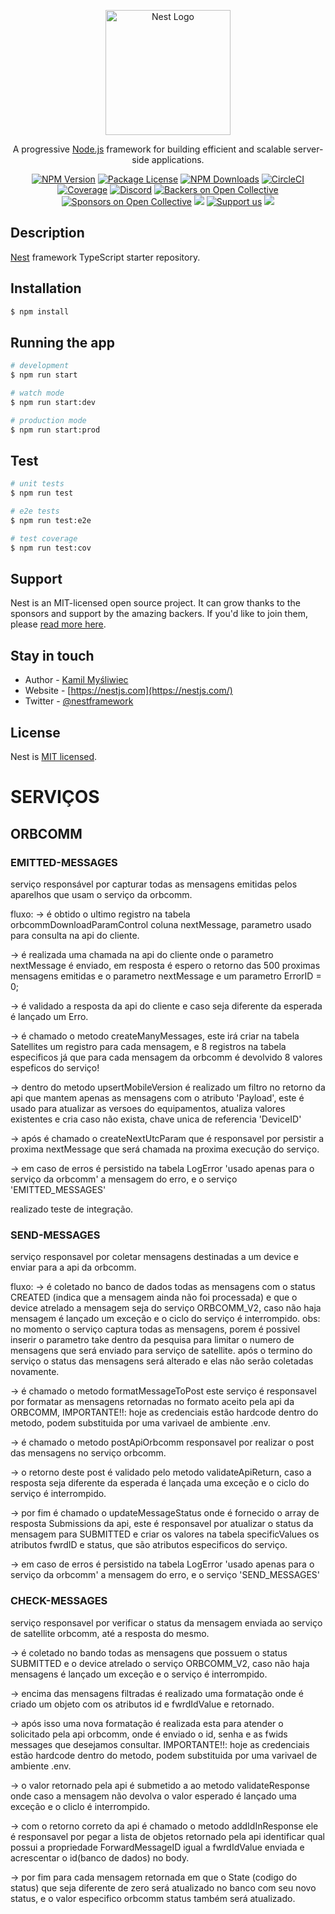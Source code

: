 <p align="center">
  <a href="http://nestjs.com/" target="blank"><img src="https://nestjs.com/img/logo-small.svg" width="200" alt="Nest Logo" /></a>
</p>

[circleci-image]: https://img.shields.io/circleci/build/github/nestjs/nest/master?token=abc123def456
[circleci-url]: https://circleci.com/gh/nestjs/nest

  <p align="center">A progressive <a href="http://nodejs.org" target="_blank">Node.js</a> framework for building efficient and scalable server-side applications.</p>
    <p align="center">
<a href="https://www.npmjs.com/~nestjscore" target="_blank"><img src="https://img.shields.io/npm/v/@nestjs/core.svg" alt="NPM Version" /></a>
<a href="https://www.npmjs.com/~nestjscore" target="_blank"><img src="https://img.shields.io/npm/l/@nestjs/core.svg" alt="Package License" /></a>
<a href="https://www.npmjs.com/~nestjscore" target="_blank"><img src="https://img.shields.io/npm/dm/@nestjs/common.svg" alt="NPM Downloads" /></a>
<a href="https://circleci.com/gh/nestjs/nest" target="_blank"><img src="https://img.shields.io/circleci/build/github/nestjs/nest/master" alt="CircleCI" /></a>
<a href="https://coveralls.io/github/nestjs/nest?branch=master" target="_blank"><img src="https://coveralls.io/repos/github/nestjs/nest/badge.svg?branch=master#9" alt="Coverage" /></a>
<a href="https://discord.gg/G7Qnnhy" target="_blank"><img src="https://img.shields.io/badge/discord-online-brightgreen.svg" alt="Discord"/></a>
<a href="https://opencollective.com/nest#backer" target="_blank"><img src="https://opencollective.com/nest/backers/badge.svg" alt="Backers on Open Collective" /></a>
<a href="https://opencollective.com/nest#sponsor" target="_blank"><img src="https://opencollective.com/nest/sponsors/badge.svg" alt="Sponsors on Open Collective" /></a>
  <a href="https://paypal.me/kamilmysliwiec" target="_blank"><img src="https://img.shields.io/badge/Donate-PayPal-ff3f59.svg"/></a>
    <a href="https://opencollective.com/nest#sponsor"  target="_blank"><img src="https://img.shields.io/badge/Support%20us-Open%20Collective-41B883.svg" alt="Support us"></a>
  <a href="https://twitter.com/nestframework" target="_blank"><img src="https://img.shields.io/twitter/follow/nestframework.svg?style=social&label=Follow"></a>
</p>
  <!--[![Backers on Open Collective](https://opencollective.com/nest/backers/badge.svg)](https://opencollective.com/nest#backer)
  [![Sponsors on Open Collective](https://opencollective.com/nest/sponsors/badge.svg)](https://opencollective.com/nest#sponsor)-->

## Description

[Nest](https://github.com/nestjs/nest) framework TypeScript starter repository.

## Installation

```bash
$ npm install
```

## Running the app

```bash
# development
$ npm run start

# watch mode
$ npm run start:dev

# production mode
$ npm run start:prod
```

## Test

```bash
# unit tests
$ npm run test

# e2e tests
$ npm run test:e2e

# test coverage
$ npm run test:cov
```

## Support

Nest is an MIT-licensed open source project. It can grow thanks to the sponsors and support by the amazing backers. If you'd like to join them, please [read more here](https://docs.nestjs.com/support).

## Stay in touch

- Author - [Kamil Myśliwiec](https://kamilmysliwiec.com)
- Website - [https://nestjs.com](https://nestjs.com/)
- Twitter - [@nestframework](https://twitter.com/nestframework)

## License

Nest is [MIT licensed](LICENSE).

# SERVIÇOS

## ORBCOMM

### EMITTED-MESSAGES

serviço responsável por capturar todas as mensagens emitidas pelos aparelhos que usam o serviço da orbcomm.

fluxo:
-> é obtido o ultimo registro na tabela orbcommDownloadParamControl coluna nextMessage, parametro usado para consulta na api do cliente.

-> é realizada uma chamada na api do cliente onde o parametro nextMessage é enviado, em resposta é espero o retorno das 500 proximas mensagens emitidas e o parametro nextMessage e um parametro ErrorID = 0;

-> é validado a resposta da api do cliente e caso seja diferente da esperada é lançado um Erro.

-> é chamado o metodo createManyMessages, este irá criar na tabela Satellites um registro para cada mensagem, e 8 registros na tabela especificos já que para cada mensagem da orbcomm é devolvido 8 valores espeficos do serviço!

-> dentro do metodo upsertMobileVersion é realizado um filtro no retorno da api que mantem apenas as mensagens com o atributo 'Payload', este é usado para atualizar as versoes do equipamentos, atualiza valores existentes e cria caso não exista, chave unica de referencia 'DeviceID'

-> após é chamado o createNextUtcParam que é responsavel por persistir a proxima nextMessage que será chamada na proxima execução do serviço.

-> em caso de erros é persistido na tabela LogError 'usado apenas para o serviço da orbcomm' a mensagem do erro, e o serviço 'EMITTED_MESSAGES'

realizado teste de integração.

### SEND-MESSAGES

serviço responsavel por coletar mensagens destinadas a um device e enviar para a api da orbcomm.

fluxo:
-> é coletado no banco de dados todas as mensagens com o status CREATED (indica que a mensagem ainda não foi processada) e que o device atrelado a mensagem seja do serviço ORBCOMM_V2, caso não haja mensagem é lançado um exceção e o ciclo do serviço é interrompido. obs: no momento o serviço captura todas as mensagens, porem é possivel inserir o parametro take dentro da pesquisa para limitar o numero de mensagens que será enviado para serviço de satellite. após o termino do serviço o status das mensagens será alterado e elas não serão coletadas novamente.

-> é chamado o metodo formatMessageToPost este serviço é responsavel por formatar as mensagens retornadas no formato aceito pela api da ORBCOMM, IMPORTANTE!!: hoje as credenciais estão hardcode dentro do metodo, podem substituida por uma varivael de ambiente .env.

-> é chamado o metodo postApiOrbcomm responsavel por realizar o post das mensagens no serviço orbcomm.

-> o retorno deste post é validado pelo metodo validateApiReturn, caso a resposta seja diferente da esperada é lançada uma exceção e o ciclo do serviço é interrompido.

-> por fim é chamado o updateMessageStatus onde é fornecido o array de resposta Submissions da api, este é responsavel por atualizar o status da mensagem para SUBMITTED e criar os valores na tabela specificValues os atributos fwrdID e status, que são atributos especificos do serviço.

-> em caso de erros é persistido na tabela LogError 'usado apenas para o serviço da orbcomm' a mensagem do erro, e o serviço 'SEND_MESSAGES'

### CHECK-MESSAGES

serviço responsavel por verificar o status da mensagem enviada ao serviço de satellite orbcomm, até a resposta do mesmo.

-> é coletado no bando todas as mensagens que possuem o status SUBMITTED e o device atrelado o serviço ORBCOMM_V2, caso não haja mensagens é lançado um exceção e o serviço é interrompido.

-> encima das mensagens filtradas é realizado uma formatação onde é criado um objeto com os atributos id e fwrdIdValue e retornado.

-> após isso uma nova formatação é realizada esta para atender o solicitado pela api orbcomm, onde é enviado o id, senha e as fwids messages que desejamos consultar. IMPORTANTE!!: hoje as credenciais estão hardcode dentro do metodo, podem substituida por uma varivael de ambiente .env.

-> o valor retornado pela api é submetido a ao metodo validateResponse onde caso a mensagem não devolva o valor esperado é lançado uma exceção e o cliclo é interrompido.

-> com o retorno correto da api é chamado o metodo addIdInResponse ele é responsavel por pegar a lista de objetos retornado pela api identificar qual possui a propriedade ForwardMessageID igual a fwrdIdValue enviada e acrescentar o id(banco de dados) no body.

-> por fim para cada mensagem retornada em que o State (codigo do status) que seja diferente de zero será atualizado no banco com seu novo status, e o valor especifico orbcomm status também será atualizado.
